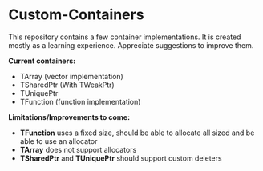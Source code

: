 # Custom-Containers
This repository contains a few container implementations. It is created mostly as a learning experience. Appreciate suggestions to improve them.

**Current containers:**
* TArray (vector implementation)
* TSharedPtr (With TWeakPtr)
* TUniquePtr
* TFunction (function implementation)

**Limitations/Improvements to come:**
* **TFunction** uses a fixed size, should be able to allocate all sized and be able to use an allocator
* **TArray** does not support allocators
* **TSharedPtr** and **TUniquePtr** should support custom deleters
